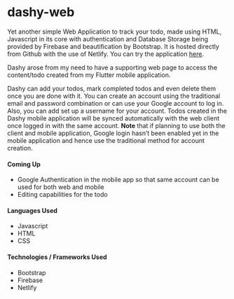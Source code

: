 # dashy-web
Yet another simple Web Application to track your todo, made using HTML, Javascript in its core with authentication and Database Storage being provided by Firebase and beautification by Bootstrap. It is hosted directly from Github with the use of Netlify. You can try the application [here](https://dashy.netlify.app/).

Dashy arose from my need to have a supporting web page to access the content/todo created from my Flutter mobile application. 

Dashy can add your todos, mark completed todos and even delete them once you are done with it. You can create an account using the traditional email and password combination or can use your Google account to log in. Also, you can add set up a username for your account. Todos created in the Dashy mobile application will be synced automatically with the web client once logged in with the same account. **Note** that if planning to use both the client and mobile application, Google login hasn’t been enabled yet in the mobile application and hence use the traditional method for account creation.

#### Coming Up
* Google Authentication in the mobile app so that same account can be used for both web and mobile
* Editing capabilities for the todo

#### Languages Used
* Javascript
* HTML
* CSS

#### Technologies / Frameworks Used
* Bootstrap
* Firebase
* Netlify
